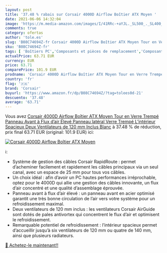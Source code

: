 ```yaml
---
layout: post
title: '37.48 % rabais sur Corsair 4000D Airflow Boîtier ATX Moyen '
date: 2021-06-06 14:32:04
image: 'https://m.media-amazon.com/images/I/41RRc-+aYJL._SL500_._SL400_.jpg'
comments: true
category: ofertas
author: 'tole.es'
slug: 'B08C74694Z-fr Corsair 4000D Airflow Boîtier ATX Moyen Tour en Verre...'
sku: 'B08C74694Z-fr'
tags: [ 'Boîtiers PC','Composants et pièces de remplacement','Composants externes','Informatique','corsair', ]
actualPrice: 63.71 EUR
currency: EUR
price: 63.71
comparePrice: 101.9 EUR
prodname: 'Corsair 4000D Airflow Boîtier ATX Moyen Tour en Verre Trempé  Panneau Avant à Flux d’air Élevé  Panneau latéral Verre Trempé  L’intérieur Spacieux  Deux Ventilateurs de 120 mm Inclus  Blanc'
country: 'fr'
flag: '🇫🇷'
brand: 'Corsair'
buyurl: 'https://www.amazon.fr/dp/B08C74694Z/?tag=tolees0d-21'
descuento: '37.48'
average: '63.71'
---
```


Vous avez [Corsair 4000D Airflow Boîtier ATX Moyen Tour en Verre Trempé  Panneau Avant à Flux d’air Élevé  Panneau latéral Verre Trempé  L’intérieur Spacieux  Deux Ventilateurs de 120 mm Inclus  Blanc](https://www.amazon.fr/dp/B08C74694Z/?tag=tolees0d-21)  à  37.48 % de réduction, prix final  63.71 EUR (original: 101.9 EUR) ici:

[![Corsair 4000D Airflow Boîtier ATX Moyen ](https://m.media-amazon.com/images/I/41RRc-+aYJL._SL500_._SL400_.jpg)](https://www.amazon.fr/dp/B08C74694Z/?tag=tolees0d-21)

ℹ️:

- Système de gestion des câbles Corsair RapidRoute : permet d’acheminer facilement et rapidement les câbles principaux via un seul canal, avec un espace de 25 mm pour tous vos câbles.
- Un choix idéal : afin d’avoir un PC hautes performances irréprochable, optez pour le 4000D qui allie une gestion des câbles innovante, un flux d’air concentré et une qualité d’assemblage éprouvée.
- Panneau avant à flux d’air élevé : un panneau avant en acier optimisé garantit une très bonne circulation de l’air vers votre système pour un refroidissement maximal.
- Deux ventilateurs de 120 mm inclus : les ventilateurs Corsair AirGuide sont dotés de pales antivortex qui concentrent le flux d’air et optimisent le refroidissement.
- Remarquable potentiel de refroidissement : l’intérieur spacieux permet d’accueillir jusqu’à six ventilateurs de 120 mm ou quatre de 140 mm, ainsi que plusieurs radiateurs.

[🛒 Achetez-le maintenant!!](https://www.amazon.fr/dp/B08C74694Z/?tag=tolees0d-21)
